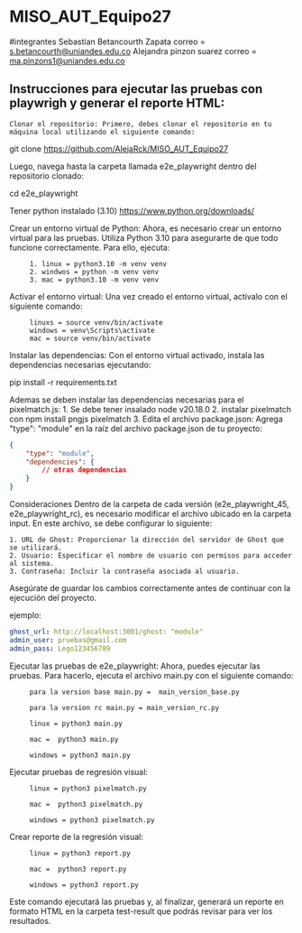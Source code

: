 # MISO_AUT_Equipo27
#integrantes 
Sebastian Betancourth Zapata correo = s.betancourth@uniandes.edu.co
Alejandra pinzon suarez correo = ma.pinzons1@uniandes.edu.co
         
## Instrucciones para ejecutar las pruebas con playwrigh y generar el reporte HTML:

    Clonar el repositorio: Primero, debes clonar el repositorio en tu máquina local utilizando el siguiente comando:

git clone https://github.com/AlejaRck/MISO_AUT_Equipo27

Luego, navega hasta la carpeta llamada e2e_playwright dentro del repositorio clonado:

cd e2e_playwright

Tener python instalado (3.10)
https://www.python.org/downloads/

Crear un entorno virtual de Python: Ahora, es necesario crear un entorno virtual para las pruebas. Utiliza Python 3.10 para asegurarte de que todo funcione correctamente. Para ello, ejecuta:

         1. linux = python3.10 -m venv venv
         2. windwos = python -m venv venv
         3. mac = python3.10 -m venv venv

Activar el entorno virtual: Una vez creado el entorno virtual, actívalo con el siguiente comando:
         
         linuxs = source venv/bin/activate
         windows = venv\Scripts\activate
         mac = source venv/bin/activate

Instalar las dependencias: Con el entorno virtual activado, instala las dependencias necesarias ejecutando:

pip install -r requirements.txt

Ademas se deben instalar las dependencias necesarias para el pixelmatch.js:
         1. Se debe tener insalado node v20.18.0
         2. instalar pixelmatch con npm install pngjs pixelmatch
         3. Edita el archivo package.json: Agrega "type": "module" en la raíz del archivo package.json de tu proyecto:
```json
{
    "type": "module",
    "dependencies": {
        // otras dependencias
    }
}
``` 

Consideraciones
Dentro de la carpeta de cada versión (e2e_playwright_45, e2e_playwright_rc), es necesario modificar el archivo ubicado en la carpeta input. En este archivo, se debe configurar lo siguiente:

    1. URL de Ghost: Proporcionar la dirección del servidor de Ghost que se utilizará.
    2. Usuario: Especificar el nombre de usuario con permisos para acceder al sistema.
    3. Contraseña: Incluir la contraseña asociada al usuario.
    
Asegúrate de guardar los cambios correctamente antes de continuar con la ejecución del proyecto.

ejemplo:
```yaml
ghost_url: http://localhost:3001/ghost: "module"
admin_user: pruebas@gmail.com
admin_pass: Lego123456789
```

Ejecutar las pruebas de e2e_playwright: Ahora, puedes ejecutar las pruebas. Para hacerlo, ejecuta el archivo main.py con el siguiente comando:

         para la version base main.py =  main_version_base.py
         
         para la version rc main.py = main_version_rc.py
         
         linux = python3 main.py
         
         mac =  python3 main.py
         
         windows = python3 main.py

Ejecutar pruebas de regresión visual:

         linux = python3 pixelmatch.py
         
         mac =  python3 pixelmatch.py
         
         windows = python3 pixelmatch.py

Crear reporte de la regresión visual:
         
         linux = python3 report.py
         
         mac =  python3 report.py
         
         windows = python3 report.py

Este comando ejecutará las pruebas y, al finalizar, generará un reporte en formato HTML en la carpeta test-result que podrás revisar para ver los resultados.
